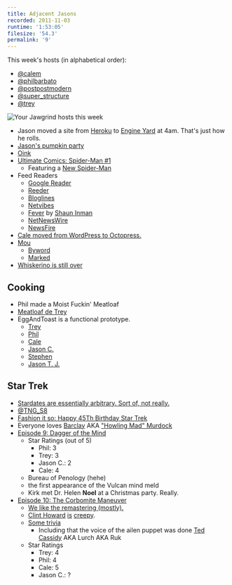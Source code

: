 ```yaml
---
title: Adjacent Jasons
recorded: 2011-11-03
runtime: '1:53:05'
filesize: '54.3'
permalink: '9'
---
```


This week's hosts (in alphabetical order):

- [@calem](https://twitter.com/calem)
- [@philbarbato](https://twitter.com/philbarbato)
- [@postpostmodern](https://twitter.com/postpostmodern)
- [@super_structure](https://twitter.com/super_structure)
- [@trey](https://twitter.com/trey)

![Your Jawgrind hosts this week](https://jawgrind.s3.amazonaws.com/Jawgrind-Episode-9.jpg)

- Jason moved a site from [Heroku](http://www.heroku.com/) to [Engine Yard](http://www.engineyard.com/) at 4am. That's just how he rolls.
- [Jason's pumpkin party](http://needtotaste.wordpress.com/2011/10/25/punkin-night-one-superb-seasonal-potluck/)
- [Oink](http://oink.com)
- [Ultimate Comics: Spider-Man #1](http://www.comixology.com/sku/JUL110605/Ultimate-Comics-Spider-Man-1)
    - Featuring a [New Spider-Man](http://en.wikipedia.org/wiki/Miles_Morales)
- Feed Readers
    - [Google Reader](http://www.google.com/reader/)
    - [Reeder](http://reederapp.com/)
    - [Bloglines](http://www.bloglines.com/)
    - [Netvibes](http://www.netvibes.com/)
    - [Fever](http://feedafever.com/) by [Shaun Inman](http://shauninman.com/)
    - [NetNewsWire](http://netnewswireapp.com/)
    - [NewsFire](http://www.newsfirerss.com/)
- [Cale moved from WordPress to Octopress.](http://www.midnightcheese.com/2011/11/switching-from-wordpress-to-octopress/)
- [Mou](http://mouapp.com/)
    - [Byword](http://bywordapp.com/)
    - [Marked](http://markedapp.com/)
- [Whiskerino is still over](http://yewknee.com/blog/13736/)

## Cooking

- Phil made a Moist Fuckin' Meatloaf
- [Meatloaf de Trey](http://eggandtoast.com/trey/card/83/)
- EggAndToast is a functional prototype.
    - [Trey](http://eggandtoast.com/trey)
    - [Phil](http://eggandtoast.com/phil)
    - [Cale](http://eggandtoast.com/cale)
    - [Jason C.](http://eggandtoast.com/super_structure)
    - [Stephen](http://eggandtoast.com/wyattdanger)
    - [Jason T. J.](http://eggandtoast.com/jtj)

## Star Trek

- [Stardates are essentially arbitrary. Sort of, not really.](http://en.wikipedia.org/wiki/Stardate)
- [@TNG_S8](https://twitter.com/TNG_S8)
- [Fashion it so: Happy 45Th Birthday Star Trek](http://sttngfashion.tumblr.com/post/10005750381/happy-45th-birthday-star-trek)
- Everyone loves [Barclay](http://en.wikipedia.org/wiki/Reginald_Barclay) AKA ["Howling Mad" Murdock](http://en.wikipedia.org/wiki/H._M._Murdock)
- [Episode 9: Dagger of the Mind](http://en.wikipedia.org/wiki/Dagger_of_the_Mind)
    - Star Ratings (out of 5)
        - Phil: 3
        - Trey: 3
        - Jason C.: 2
        - Cale: 4
    - Bureau of Penology (hehe)
    - the first appearance of the Vulcan mind meld
    - Kirk met Dr. Helen **Noel** at a Christmas party. Really.
- [Episode 10: The Corbomite Maneuver](http://en.wikipedia.org/wiki/The_Corbomite_Maneuver)
    - [We like the remastering (mostly).](http://trekmovie.com/2006/12/09/the-corbomite-maneuver-screenshots/)
    - [Clint Howard](http://en.wikipedia.org/wiki/Clint_Howard) [is](http://www.nndb.com/people/628/000025553/clint-howard-sm.jpg) [creepy](http://itthing.com/wp-content/uploads/2015/07/Clint-Howard.jpg).
    - [Some trivia](http://www.youtube.com/watch?v=dcGniXPfHCQ)
        - Including that the voice of the ailen puppet was done [Ted Cassidy](http://en.memory-alpha.org/wiki/Ted_Cassidy) AKA Lurch AKA Ruk
    - Star Ratings
        - Trey: 4
        - Phil: 4
        - Cale: 5
        - Jason C.: ?
